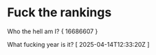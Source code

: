 # Fuck the rankings

Who the hell am I?
{ 16686607 }

What fucking year is it?
[ 2025-04-14T12:33:20Z ]
